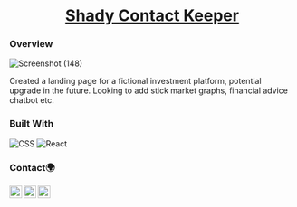 

<h1 align="center"><a href='https://shady-contact.herokuapp.com'>Shady Contact Keeper</a></h1>


### Overview
![Screenshot (148)](https://user-images.githubusercontent.com/62676042/134439696-9aa56b93-6580-49d4-bbc2-f3a6b3da32c0.png)


Created a landing page for a fictional investment platform, potential upgrade in the future. Looking to add stick market graphs, financial advice chatbot etc.

### Built With

<!-- This section should list any major frameworks that you built your project using. Here are a few examples.-->


  ![CSS](https://img.shields.io/badge/-CSS-333333?style=flat&logo=CSS3&logoColor=1572B6)
  ![React](https://img.shields.io/badge/-React-333333?style=flat&logo=react)


### Contact🌍
[<img align="left" alt="iyanu-show | Twitter" width="22px" src="https://cdn.jsdelivr.net/npm/simple-icons@v5/icons/twitter.svg" />][twitter]
[<img align="left" alt="iyanu-show | LinkedIn" width="22px"  src="https://cdn.jsdelivr.net/npm/simple-icons@v5/icons/linkedin.svg" />][linkedin]
[<img align="left" alt="iyanu-show" width="22px" src="https://cdn.jsdelivr.net/npm/simple-icons@v5/icons/react.svg" />][website]


<br/>

[website]: https://iyanushowportfolio.netlify.app/
[twitter]: https://twitter.com/the_iyanu
[linkedin]: https://www.linkedin.com/in/iyanuoluwa-sowande-0522/
